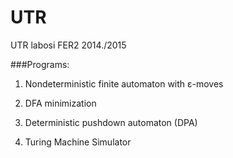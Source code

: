 # UTR
UTR labosi FER2 2014./2015

###Programs:
1. Nondeterministic finite automaton with ε-moves

2. DFA minimization

3. Deterministic pushdown automaton (DPA)

4. Turing Machine Simulator
